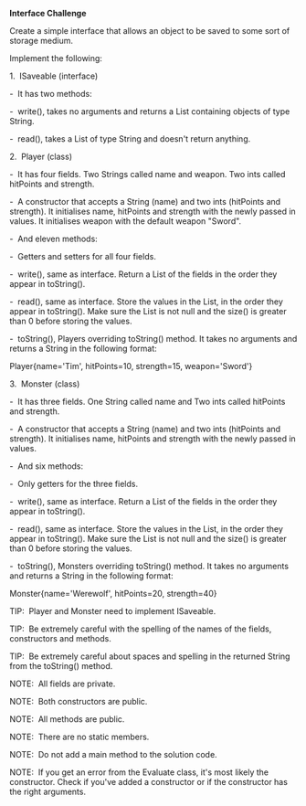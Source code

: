 **Interface Challenge**

Create a simple interface that allows an object to be saved to some sort of storage medium.

Implement the following:

1.  ISaveable (interface)

-  It has two methods:

-  write(), takes no arguments and returns a List containing objects of type String.

-  read(), takes a List of type String and doesn't return anything.

2.  Player (class)

-  It has four fields. Two Strings called name and weapon. Two ints called hitPoints and strength.

-  A constructor that accepts a String (name) and two ints (hitPoints and strength). It initialises name, hitPoints and strength with the newly passed in values. It initialises weapon with the default weapon "Sword".

-  And eleven methods:

-  Getters and setters for all four fields.

-  write(), same as interface. Return a List of the fields in the order they appear in toString().

-  read(), same as interface. Store the values in the List, in the order they appear in toString(). Make sure the List is not null and the size() is greater than 0 before storing the values.

-  toString(), Players overriding toString() method. It takes no arguments and returns a String in the following format:

Player{name='Tim', hitPoints=10, strength=15, weapon='Sword'}

3.  Monster (class)

-  It has three fields. One String called name and Two ints called hitPoints and strength.

-  A constructor that accepts a String (name) and two ints (hitPoints and strength). It initialises name, hitPoints and strength with the newly passed in values.

-  And six methods:

-  Only getters for the three fields.

-  write(), same as interface. Return a List of the fields in the order they appear in toString().

-  read(), same as interface. Store the values in the List, in the order they appear in toString(). Make sure the List is not null and the size() is greater than 0 before storing the values.

-  toString(), Monsters overriding toString() method. It takes no arguments and returns a String in the following format:

Monster{name='Werewolf', hitPoints=20, strength=40}

TIP:  Player and Monster need to implement ISaveable.

TIP:  Be extremely careful with the spelling of the names of the fields, constructors and methods.

TIP:  Be extremely careful about spaces and spelling in the returned String from the toString() method.

NOTE:  All fields are private.

NOTE:  Both constructors are public.

NOTE:  All methods are public.

NOTE:  There are no static members.

NOTE:  Do not add a main method to the solution code.

NOTE:  If you get an error from the Evaluate class, it's most likely the constructor. Check if you've added a constructor or if the constructor has the right arguments.